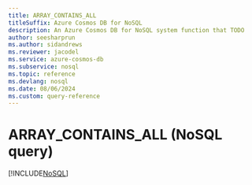 ```yaml
---
title: ARRAY_CONTAINS_ALL
titleSuffix: Azure Cosmos DB for NoSQL
description: An Azure Cosmos DB for NoSQL system function that TODO
author: seesharprun
ms.author: sidandrews
ms.reviewer: jacodel
ms.service: azure-cosmos-db
ms.subservice: nosql
ms.topic: reference
ms.devlang: nosql
ms.date: 08/06/2024
ms.custom: query-reference
---
```


# ARRAY_CONTAINS_ALL (NoSQL query)

[!INCLUDE[NoSQL](../../includes/appliesto-nosql.md)]
